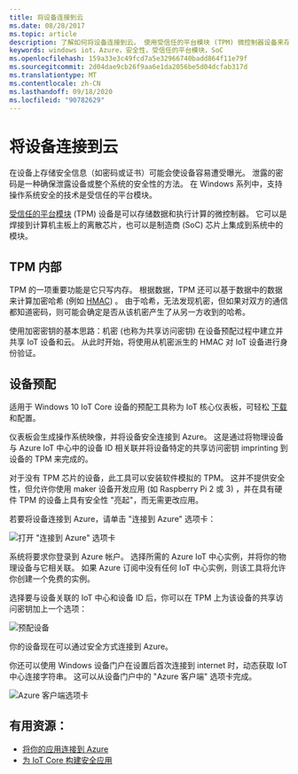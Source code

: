 ```yaml
---
title: 将设备连接到云
ms.date: 08/28/2017
ms.topic: article
description: 了解如何将设备连接到云。 使用受信任的平台模块 (TPM) 微控制器设备来存储数据和执行计算。
keywords: windows iot，Azure，安全性，受信任的平台模块，SoC
ms.openlocfilehash: 159a33e3c49fcd7a5e32966740badd864f11e79f
ms.sourcegitcommit: 2d04dae9cb26f9aa6e1da2056be5d04dcfab317d
ms.translationtype: MT
ms.contentlocale: zh-CN
ms.lasthandoff: 09/18/2020
ms.locfileid: "90782629"
---
```

# <a name="connect-your-device-to-the-cloud"></a>将设备连接到云

在设备上存储安全信息（如密码或证书）可能会使设备容易遭受曝光。 泄露的密码是一种确保泄露设备或整个系统的安全性的方法。 在 Windows 系列中，支持操作系统安全的技术是受信任的平台模块。

[受信任的平台模块](https://en.wikipedia.org/wiki/Trusted_Platform_Module) (TPM) 设备是可以存储数据和执行计算的微控制器。 它可以是焊接到计算机主板上的离散芯片，也可以是制造商 (SoC) 芯片上集成到系统中的模块。 

## <a name="inside-the-tpm"></a>TPM 内部 

TPM 的一项重要功能是它只写内存。 根据数据，TPM 还可以基于数据中的数据来计算加密哈希 (例如 [HMAC](https://en.wikipedia.org/wiki/Hash-based_message_authentication_code)) 。
由于哈希，无法发现机密，但如果对双方的通信都知道密码，则可能会确定是否从该机密产生了从另一方收到的哈希。

使用加密密钥的基本思路：机密 (也称为共享访问密钥) 在设备预配过程中建立并共享 IoT 设备和云。 从此时开始，将使用从机密派生的 HMAC 对 IoT 设备进行身份验证。

## <a name="device-provisioning"></a>设备预配 

适用于 Windows 10 IoT Core 设备的预配工具称为 IoT 核心仪表板，可轻松 [下载](https://go.microsoft.com/fwlink/?LinkID=708576) 和配置。

仪表板会生成操作系统映像，并将设备安全连接到 Azure。 这是通过将物理设备与 Azure IoT 中心中的设备 ID 相关联并将设备特定的共享访问密钥 imprinting 到设备的 TPM 来完成的。 

对于没有 TPM 芯片的设备，此工具可以安装软件模拟的 TPM。 这并不提供安全性，但允许你使用 maker 设备开发应用 (如 Raspberry Pi 2 或 3) ，并在具有硬件 TPM 的设备上具有安全性 "亮起"，而无需更改应用。 

若要将设备连接到 Azure，请单击 "连接到 Azure" 选项卡：

![打开 "连接到 Azure" 选项卡](../media/ConnectDeviceToCloud/Building_Secure_Apps_for_IoT_Core_Screen01.png)

系统将要求你登录到 Azure 帐户。 选择所需的 Azure IoT 中心实例，并将你的物理设备与它相关联。 如果 Azure 订阅中没有任何 IoT 中心实例，则该工具将允许你创建一个免费的实例。 

选择要与设备关联的 IoT 中心和设备 ID 后，你可以在 TPM 上为该设备的共享访问密钥加上一个选项：

![预配设备](../media/ConnectDeviceToCloud/Building_Secure_Apps_for_IoT_Core_Screen02.png)

你的设备现在可以通过安全方式连接到 Azure。 

你还可以使用 Windows 设备门户在设置后首次连接到 internet 时，动态获取 IoT 中心连接字符串。 这可以从设备门户中的 "Azure 客户端" 选项卡完成。

![Azure 客户端选项卡](../media/ConnectDeviceToCloud/azure-clients.png)

## <a name="helpful-resources"></a>有用资源：
* [将你的应用连接到 Azure](../connect-to-cloud/ConnectAppToCloud.md)
* [为 IoT Core 构建安全应用](https://blogs.windows.com/buildingapps/2016/07/20/building-secure-apps-for-windows-iot-core/#oqFLXiWIL1iCF8j9.97)

